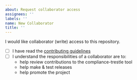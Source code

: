 ```yaml
---
about: Request collaborator access
assignees: ''
labels: ''
name: New Collaborator
title: ''
---
```


I would like collaborator (write) access to this repository.

- [ ] I have read the [contributing guidelines][contributing]
- [ ] I understand the responsibilities of a collaborator are to:
  - help review contributions to the compliance-trestle tool
  - help make & test releases
  - help promote the project

[contributing]: https://github.com/IBM/compliance-trestle/blob/main/CONTRIBUTING.md
